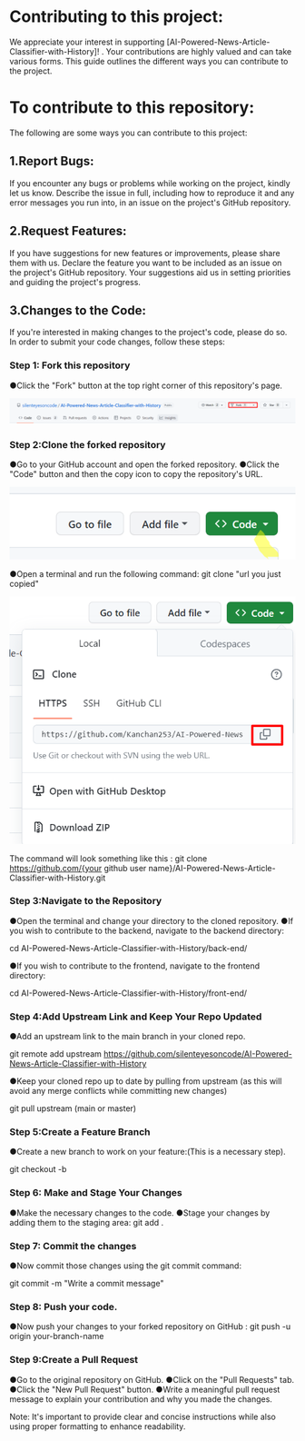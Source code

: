 # Contributing to this project:

We appreciate your interest in supporting [AI-Powered-News-Article-Classifier-with-History]! . Your contributions are highly valued and can take various forms. This guide outlines the different ways you can contribute to the project.

# To contribute to this repository:

The following are some ways you can contribute to this project:

## 1.Report Bugs:

If you encounter any bugs or problems while working on the project, kindly let us know. Describe the issue in full, including how to reproduce it and any error messages you run into, in an issue on the project's GitHub repository.

## 2.Request Features:

If you have suggestions for new features or improvements, please share them with us. Declare the feature you want to be included as an issue on the project's GitHub repository. Your suggestions aid us in setting priorities and guiding the project's progress.

## 3.Changes to the Code:

If you're interested in making changes to the project's code, please do so. In order to submit your code changes, follow these steps:

### Step 1: Fork this repository

●Click the "Fork" button at the top right corner of this repository's page.

![Alt text](images/fork.png)

### Step 2:Clone the forked repository

●Go to your GitHub account and open the forked repository.
●Click the "Code" button and then the copy icon to copy the repository's URL.

![Alt text](images/code.png)

●Open a terminal and run the following command:
git clone "url you just copied"

![Alt text](images/copy.png)

The command will look something like this :
git clone https://github.com/{your github user name}/AI-Powered-News-Article-Classifier-with-History.git

### Step 3:Navigate to the Repository

●Open the terminal and change your directory to the cloned repository.
●If you wish to contribute to the backend, navigate to the backend directory:

cd AI-Powered-News-Article-Classifier-with-History/back-end/

●If you wish to contribute to the frontend, navigate to the frontend directory:

cd AI-Powered-News-Article-Classifier-with-History/front-end/

### Step 4:Add Upstream Link and Keep Your Repo Updated

●Add an upstream link to the main branch in your cloned repo.

git remote add upstream https://github.com/silenteyesoncode/AI-Powered-News-Article-Classifier-with-History

●Keep your cloned repo up to date by pulling from upstream (as this will avoid any merge conflicts while committing new changes)

git pull upstream (main or master)

### Step 5:Create a Feature Branch

●Create a new branch to work on your feature:(This is a necessary step).

git checkout -b <feature-name>

### Step 6: Make and Stage Your Changes

●Make the necessary changes to the code.
●Stage your changes by adding them to the staging area:
git add .

### Step 7: Commit the changes

●Now commit those changes using the git commit command:

git commit -m "Write a commit message"

### Step 8: Push your code.

●Now push your changes to your forked repository on GitHub :
git push -u origin your-branch-name

### Step 9:Create a Pull Request

●Go to the original repository on GitHub.
●Click on the "Pull Requests" tab.
●Click the "New Pull Request" button.
●Write a meaningful pull request message to explain your contribution and why you made the changes.

Note: It's important to provide clear and concise instructions while also using proper formatting to enhance readability.
